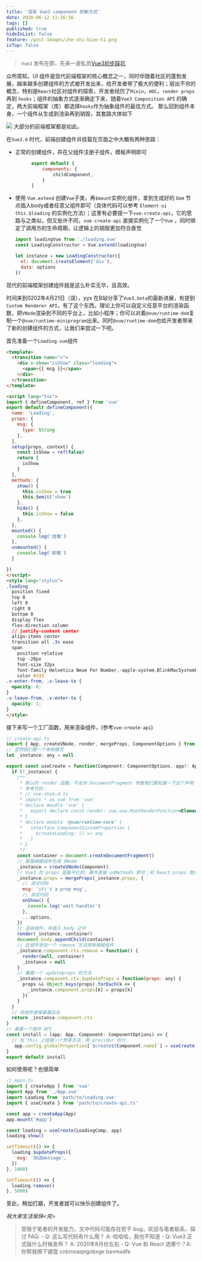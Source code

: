 ```yaml
---
title: '渲染 Vue3 component 的新方式'
date: 2020-06-12 11:16:56
tags: []
published: true
hideInList: false
feature: /post-images/zhe-shi-biao-ti.png
isTop: false
---
```

> `Vue3` 发布在即，先来一波私货[Vue3初步踩坑](http://blog.zouhaha.site/post/vue3-start)

众所周知，UI 组件是现代前端框架的核心概念之一，同时伴随着社区的蓬勃发展，越来越多创建组件的方式被开发出来，给开发者带了极大的便利；层出不穷的概念，特别是`React`社区对组件的探索，开发者经历了`Mixin`，`HOC`，`render props` 再到 `hooks`；组件的抽象方式逐渐确定下来，随着`Vue3 Composition API` 的确定，两大前端框架（库）都选择`hooks`作为抽象组件的最佳方式。
那么回到组件本身，一个组件从生成到渲染再到销毁，其套路大体如下

![](http://blog.zouhaha.site/post-images/1592227174896.png)
大部分的前端框架都是如此。

在`Vue2.0` 时代，前端创建组件并挂载在页面之中大概有两种思路：
- 正常的创建组件，并在父组件注册子组件，模板声明即可
  ```javascript
        export default {
            components: {
                childComponent,
            }
        }
  ```
- 使用 `Vue.extend` 创建`Vue`子类，再`$mount`实例化组件，拿到生成好的 `Dom` 节点插入body或者任意父组件即可（具体代码可以参考 `Element-ui` `this.$loading` 的实例化方法）；这里有必要提一下`vue-create-api`，它的思路与之类似，但又些许不同，`vue-create-api` 直接实例化了一个`Vue` ，同时绑定了调用方的生命周期，让逻辑上的销毁更加符合直觉
  ```javascript
  import loadingVue from './loading.vue'
  const LoadingConstructor = Vue.extend(loadingVue)

  let instance = new LoadingConstructor({
    el: document.createElement('div'),
    data: options
  })
  ```
现代的前端框架创建组件就是这么朴实无华，且高效。

时间来到0202年4月21日（误），yyx 在B站分享了`Vue3.beta`的最新进展，有提到`Custom Renderer API`，有了这个东西，理论上你可以自定义任意平台的渲染函数，把`VNode`渲染到不同的平台上，比如小程序；你可以对着`@vue/runtime-dom`复制一个`@vue/runtime-miniprogram`出来。同时`@vue/runtime-dom`也给开发者带来了新的创建组件的方式，让我们来尝试一下吧。

首先准备一个`Loading.vue`组件
```html
<template>
  <transition name="v">
    <div v-show="isShow" class="loading">
      <span>{{ msg }}</span>
    </div>
  </transition>
</template>

<script lang="tsx">
import { defineComponent, ref } from 'vue'
export default defineComponent({
  name: 'Loading',
  props: {
    msg: {
      type: String
    },
  },
  setup(props, context) {
    const isShow = ref(false)
    return {
      isShow
    }
  },
  methods: {
    show() {
      this.isShow = true
      this.$emit('show')
    },
    hide() {
      this.isShow = false
    },
  },
  mounted() {
    console.log('挂载')
  },
  unmounted() {
    console.log('卸载')
  }

})
</script>
<style lang="stylus">
.loading
  position fixed
  top 0
  left 0
  right 0
  bottom 0
  display flex
  flex-direction column
  // justify-content center
  align-items center
  transition all .3s ease
  span
    position relative
    top -20px
    font-size 32px
    font-family Helvetica Neue For Number,-apple-system,BlinkMacSystemFont,Segoe UI,Roboto,PingFang SC,Hiragino Sans GB,Microsoft YaHei,Helvetica Neue,Helvetica,Arial,sans-serif
    color #333
.v-enter-from, .v-leave-to {
  opacity: 0;
}
.v-leave-from, .v-enter-to {
  opacity: 1;
}
</style>
```
接下来写一个工厂函数，用来渲染组件，(参考`vue-create-api`)

```javascript
// create-api.ts
import { App, createVNode, render, mergeProps, ComponentOptions } from 'vue'
// 显然我们要一个单例模式
let _instance: any = null

export const useCreate = function(Component: ComponentOptions, app?: App, options?: any, ) {
  if (!_instance) {
    /**
     * 默认的 render 函数，不支持 DocumentFragment 参数我们要拓展一下这个声明
     * 参考代码：
     * // vue-shim.d.ts
     * import * as vue from 'vue'
     * declare moudle 'vue' {
     *   export declare const render: vue.vue.RootRenderFunction<Element, DocumentFragment>
     * }
     * declare module '@vue/runtime-core' {
     *   interface ComponentCustomProperties {
     *     $createLoading: () => any
     *   }
     * }
     */
    const container = document.createDocumentFragment()
    // 直接根据组件生成 VNode
    _instance = createVNode(Component)
    // Vue3 的 props 是扁平化的，事件直接 onMethods 即可；和 React props 类似，合并属性更轻松
    _instance.props = mergeProps(_instance.props, {
      // 测试代码
      msg: 'it\'s a prop msg',
      // 测试代码
      onShow() {
        console.log('emit handler')
      },
      ...options,
    })
    // 渲染组件，并插入 body 之中
    render(_instance, container)
    document.body.appendChild(container)
    // 在组件添加一个 remove 方法用来销毁组件
    _instance.component.ctx.remove = function() {
      render(null, container)
      _instance = null
    }
    // 暴露一个 updateprops 的方法
    _instance.component.ctx.$updateProps = function(props: any) {
      props && Object.keys(props).forEach(k => {
        _instance.component.props[k] = props[k]
      })
    }
  }
  // 将组件直接暴露出去
  return _instance.component.ctx
}
// 暴露一个插件 API 
const install = (app: App, Component: ComponentOptions) => {
  // 在 this 上挂载一个贯穿方法，用 provider 也行
   app.config.globalProperties[`$create${Component.name}`] = useCreate(Component, app)
}
export default install
```
如何使用呢？也很简单
```javascript
// main.ts
import { createApp } from 'vue'
import App from './App.vue'
import Loading from 'path/to/Loading.vue'
import { useCreate } from 'path/to/create-api.ts'

const app = createApp(App)
app.mount('#app')

const loading = useCreate(LoadingComp, app)
loading.show()

setTimeout(() => {
  loading.$updateProps({
    msg: '测试message',
  })
}, 1000)

setTimeout(() => {
  loading.remove()
}, 5000)
```
至此，稍加打磨，开发者就可以快乐创建组件了。

*祝大家生活愉快<完>*
> 受限于笔者的开发能力，文中代码可能存在若干 bug，欢迎与笔者联系、探讨
> FAQ:
    - Q: 这么写代码有什么用？ A: 哈哈哈，我也不知道
    - Q: Vue3 正式版什么时候发布？ A: 2020年8月份左右
    - Q: Vue 和 React 选哪个？A:你帮我擦下键盘  cnbmoaqngobxge bavmxdfe
